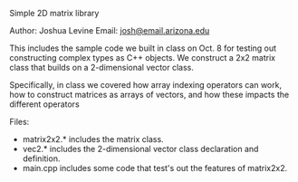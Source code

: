 Simple 2D matrix library

Author: Joshua Levine Email: josh@email.arizona.edu

This includes the sample code we built in class on Oct. 8 for testing out constructing complex types as C++ objects.  We construct a 2x2 matrix class that builds on a 2-dimensional vector class.  

Specifically, in class we covered how array indexing operators can work, how to construct matrices as arrays of vectors, and how these impacts the different operators

Files:

* matrix2x2.* includes the matrix class.  
* vec2.* includes the 2-dimensional vector class declaration and definition.  
* main.cpp includes some code that test's out the features of matrix2x2.
